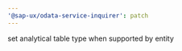 ```yaml
---
'@sap-ux/odata-service-inquirer': patch
---
```


set analytical table type when supported by entity
